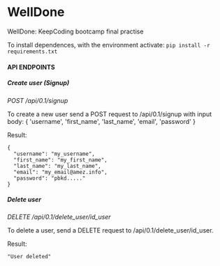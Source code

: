 # WellDone
WellDone: KeepCoding bootcamp final practise

To install dependences, with the environment activate:
```pip install -r requirements.txt```

#### API ENDPOINTS

##### Create user (Signup)

*POST /api/0.1/signup*

To create a new user send a POST request to /api/0.1/signup with input body: { 'username', 'first_name', 'last_name', 'email', 'password' }

Result:
```
{
  "username": "my_username",
  "first_name": "my_first_name",
  "last_name": "my_last_name",
  "email": "my_email@amez.info",
  "password": "pbkd....."
}
```
##### Delete user

*DELETE /api/0.1/delete_user/id_user*

To delete a user, send a DELETE request to /api/0.1/delete_user/id_user.

Result:
```
"User deleted"
```
